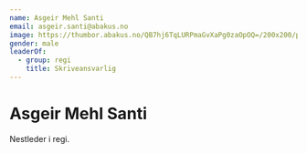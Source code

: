```yaml
---
name: Asgeir Mehl Santi
email: asgeir.santi@abakus.no
image: https://thumbor.abakus.no/QB7hj6TqLURPmaGvXaPg0zaOpOQ=/200x200/profil_kA08Ek9.jpg
gender: male
leaderOf:
  - group: regi
    title: Skriveansvarlig
---
```


# Asgeir Mehl Santi

Nestleder i regi.
